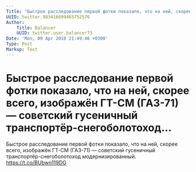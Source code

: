 ```yaml
---
Title: 'Быстрое расследование первой фотки показало, что на ней, скорее всего, изображён ГТ-СМ (ГАЗ-71) — советский гусеничный транспортёр-снегоболотоход…'
UUID: twitter.983416699465752576
Author:
    Title: Balancer
    UUID: twitter.user.balancer73
Date: 'Mon, 09 Apr 2018 21:49:46 +0300'
Type: Post
Markup: Text
---
```


# Быстрое расследование первой фотки показало, что на ней, скорее всего, изображён ГТ-СМ (ГАЗ-71) — советский гусеничный транспортёр-снегоболотоход…

Быстрое расследование первой фотки показало, что на ней,
скорее всего, изображён ГТ-СМ (ГАЗ-71) — советский
гусеничный транспортёр-снегоболотоход модернизированный.
https://t.co/BUbwn119DG